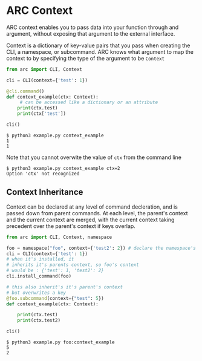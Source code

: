 # ARC Context
ARC context enables you to pass data into your function through and argument, without exposing that argument to the external interface.

Context is a dictionary of key-value pairs that you pass when creating the CLI, a namespace, or subcommand. ARC knows what argument to map the context to by specifying the type of the argument to be `Context`
```py
from arc import CLI, Context

cli = CLI(context={'test': 1})

@cli.command()
def context_example(ctx: Context):
     # can be accessed like a dictionary or an attribute
    print(ctx.test)
    print(ctx['test'])

cli()
```

```out
$ python3 example.py context_example
1
1
```
Note that you cannot overwite the value of `ctx` from the command line
```out
$ python3 example.py context_example ctx=2
Option 'ctx' not recognized
```

## Context Inheritance
Context can be declared at any level of command decleration, and is passed down from parent commands. At each level, the parent's context and the current context are merged, with the current context taking precedent over the parent's context if keys overlap.

```py
from arc import CLI, Context, namespace

foo = namespace("foo", context={'test2': 2}) # declare the namespace's context
cli = CLI(context={'test': 1})
# when it's installed, it
# inherits it's parents context, so foo's context
# would be : {'test': 1, 'test2': 2}
cli.install_command(foo)

# this also inherit's it's parent's context
# but overwrites a key
@foo.subcommand(context={"test": 5})
def context_example(ctx: Context):

    print(ctx.test)
    print(ctx.test2)

cli()
```

```out
$ python3 example.py foo:context_example
5
2
```
